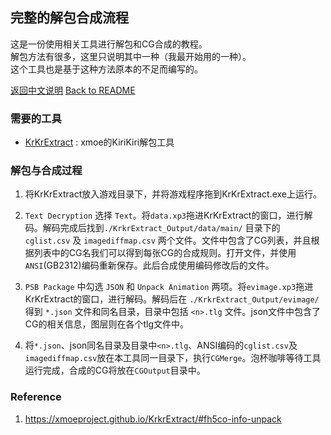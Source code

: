 ## 完整的解包合成流程

这是一份使用相关工具进行解包和CG合成的教程。\
解包方法有很多，这里只说明其中一种（我最开始用的一种）。\
这个工具也是基于这种方法原本的不足而编写的。

[返回中文说明](/doc/README_zh-CN.md)
[Back to README](/README.md)

### 需要的工具

* [KrKrExtract](https://github.com/xmoeproject/KrkrExtract/releases) : xmoe的KiriKiri解包工具

### 解包与合成过程

1. 将KrKrExtract放入游戏目录下，并将游戏程序拖到KrKrExtract.exe上运行。

2. `Text Decryption` 选择 `Text`。将`data.xp3`拖进KrKrExtract的窗口，进行解码。解码完成后找到`./KrkrExtract_Output/data/main/` 目录下的 `cglist.csv` 及 `imagediffmap.csv` 两个文件。文件中包含了CG列表，并且根据列表中的CG名我们可以得到每张CG的合成规则。打开文件，并使用`ANSI`(GB2312)编码重新保存。此后合成使用编码修改后的文件。

3. `PSB Package` 中勾选 `JSON` 和 `Unpack Animation` 两项。将`evimage.xp3`拖进KrKrExtract的窗口，进行解码。解码后在 `./KrkrExtract_Output/evimage/` 得到 `*.json` 文件和同名目录，目录中包括 `<n>.tlg` 文件。json文件中包含了CG的相关信息，图层则在各个tlg文件中。

4. 将`*.json`、json同名目录及目录中`<n>.tlg`、ANSI编码的`cglist.csv`及`imagediffmap.csv`放在本工具同一目录下，执行`CGMerge`。泡杯咖啡等待工具运行完成，合成的CG将放在`CGOutput`目录中。

### Reference

1. <https://xmoeproject.github.io/KrkrExtract/#fh5co-info-unpack>
